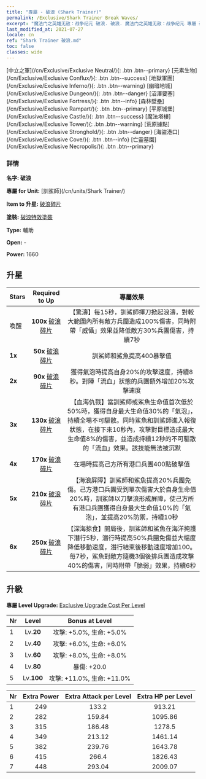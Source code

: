 ```yaml
---
title: "專屬 - 破浪 (Shark Trainer)"
permalink: /Exclusive/Shark Trainer Break Waves/
excerpt: "魔法门之英雄无敌：战争纪元 破浪. 破浪. 魔法门之英雄无敌：战争纪元 專屬 破浪. 訓鯊師 專屬."
last_modified_at: 2021-07-27
locale: cn
ref: "Shark Trainer 破浪.md"
toc: false
classes: wide
---
```

 [中立之軍](/cn/Exclusive/Exclusive Neutral/){: .btn .btn--primary} [元素生物](/cn/Exclusive/Exclusive Conflux/){: .btn .btn--success} [地獄軍團](/cn/Exclusive/Exclusive Inferno/){: .btn .btn--warning} [幽暗地城](/cn/Exclusive/Exclusive Dungeon/){: .btn .btn--danger} [沼澤要塞](/cn/Exclusive/Exclusive Fortress/){: .btn .btn--info} [森林壁壘](/cn/Exclusive/Exclusive Rampart/){: .btn .btn--primary} [平原城堡](/cn/Exclusive/Exclusive Castle/){: .btn .btn--success} [魔法塔樓](/cn/Exclusive/Exclusive Tower/){: .btn .btn--warning} [荒原據點](/cn/Exclusive/Exclusive Stronghold/){: .btn .btn--danger} [海盜港口](/cn/Exclusive/Exclusive Cove/){: .btn .btn--info} [亡靈墓園](/cn/Exclusive/Exclusive Necropolis/){: .btn .btn--primary} 

### 詳情
 **名字: 破浪** 

 **專屬 for Unit:** [訓鯊師](/cn/units/Shark Trainer/) 

 **Item to 升星:** [破浪碎片](/cn/Items/con_2225/)

 **塗裝:** [破浪特效塗裝](/cn/Items/con_2223/)

 **Type:** 輔助

 **Open:** -

 **Power:** 1660

## 升星

  |     Stars    |  Required to Up | 專屬效果 |
  |:-------------|:---------------:|:---------------:|
  |  喚醒  | **100x** [破浪碎片](/cn/Items/con_2225/) | 【驚濤】每15秒，訓鯊師揮刀掀起浪濤，對較大範圍內所有敵方兵團造成100%傷害，同時附帶「威懾」效果並降低敵方30%兵團傷害，持續7秒 |
  | **1x** <i class="fas fa-star"/> | **50x** [破浪碎片](/cn/Items/con_2225/) | 訓鯊師和鯊魚提高400暴擊值 |
  | **2x** <i class="fas fa-star"/> | **90x** [破浪碎片](/cn/Items/con_2225/) | 獲得氣泡時提高自身20%的攻擊速度，持續8秒。對陣「流血」狀態的兵團額外增加20%攻擊速度 |
  | **3x** <i class="fas fa-star"/> | **130x** [破浪碎片](/cn/Items/con_2225/) | 【血海仇戮】當訓鯊師或鯊魚生命值首次低於50%時，獲得自身最大生命值30%的「氣泡」，持續全場不可驅散。同時鯊魚和訓鯊師進入報復狀態，在接下來10秒內，攻擊對目標造成最大生命值8%的傷害，並造成持續12秒的不可驅散的「流血」效果。該技能無法被沉默 |
  | **4x** <i class="fas fa-star"/> | **170x** [破浪碎片](/cn/Items/con_2225/) | 在場時提高己方所有港口兵團400點破擊值 |
  | **5x** <i class="fas fa-star"/> | **210x** [破浪碎片](/cn/Items/con_2225/) | 【海浪屏障】訓鯊師和鯊魚提高20%兵團免傷。己方港口兵團受到單次傷害大於自身生命值20%時，訓鯊師以刀擊浪形成屏障，使己方所有港口兵團獲得自身最大生命值10%的「氣泡」，並提高20%防禦，持續10秒 |
  | **6x** <i class="fas fa-star"/> | **250x** [破浪碎片](/cn/Items/con_2225/) | 【深海掠食】開局後，訓鯊師和鯊魚在海洋掩護下潛行5秒，潛行時提高50%兵團免傷並大幅度降低移動速度，潛行結束後移動速度增加100。每7秒，鯊魚對敵方隨機3個後排兵團造成攻擊40%的傷害，同時附帶「脆弱」效果，持續6秒 |


## 升級
 **專屬 Level Upgrade:** [Exclusive Upgrade Cost Per Level](/Exclusive/ExclusiveUpgradeCostPerLevel/)

  |  Nr  |   Level  | Bonus at Level |
  |:-----|:--------:|:--------------:|
  | 1 | Lv.**20** | 攻擊: +5.0%, 生命: +5.0% |
  | 2 | Lv.**40** | 攻擊: +6.0%, 生命: +6.0% |
  | 3 | Lv.**60** | 攻擊: +8.0%, 生命: +8.0% |
  | 4 | Lv.**80** | 暴傷: +20.0 |
  | 5 | Lv.**100** | 攻擊: +11.0%, 生命: +11.0% |


  |  Nr  |  Extra Power | Extra Attack per Level | Extra HP per Level |
  |:-----|:--------:|:--------:|:--------:|
  | 1 | 249 | 133.2 | 913.21 |
  | 2 | 282 | 159.84 | 1095.86 |
  | 3 | 315 | 186.48 | 1278.5 |
  | 4 | 349 | 213.12 | 1461.14 |
  | 5 | 382 | 239.76 | 1643.78 |
  | 6 | 415 | 266.4 | 1826.43 |
  | 7 | 448 | 293.04 | 2009.07 |


